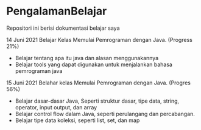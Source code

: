 # PengalamanBelajar
Repositori ini berisi dokumentasi belajar saya

14 Juni 2021
Belajar Kelas Memulai Pemrograman dengan Java. (Progress 21%)
* Belajar tentang apa itu java dan alasan menggunakannya
* Belajar tools yang dapat digunakan untuk menjalankan bahasa pemrograman java

15 Juni 2021
Belahar kelas Memulai Pemrograman dengan Java. (Progres 56%)
* Belajar dasar-dasar Java, Seperti struktur dasar, tipe data, string, operator, input output, dan array
* Belajar control flow dalam Java, seperti perulangang dan percabangan.
* Belajar tipe data koleksi, seperti list, set, dan map
